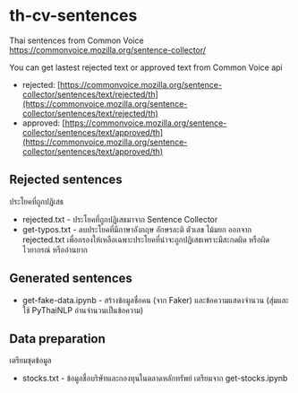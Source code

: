 # th-cv-sentences

Thai sentences from Common Voice
https://commonvoice.mozilla.org/sentence-collector/

You can get lastest rejected text or approved text from Common Voice api
- rejected: [https://commonvoice.mozilla.org/sentence-collector/sentences/text/rejected/th](https://commonvoice.mozilla.org/sentence-collector/sentences/text/rejected/th)
- approved: [https://commonvoice.mozilla.org/sentence-collector/sentences/text/approved/th](https://commonvoice.mozilla.org/sentence-collector/sentences/text/approved/th)

## Rejected sentences
ประโยคที่ถูกปฏิเสธ
- rejected.txt - ประโยคที่ถูกปฏิเสธมาจาก Sentence Collector
- get-typos.txt - ลบประโยคที่มีภาษาอังกฤษ อักษรละติ ตัวเลข ไม้มยก ออกจาก rejected.txt เพื่อกรองให้เหลือเฉพาะประโยคที่น่าจะถูกปฏิเสธเพราะมีสะกดผิด หรือผิดไวยากรณ์ หรืออ่านยาก

## Generated sentences
- get-fake-data.ipynb - สร้างข้อมูลชื่อคน (จาก Faker) และข้อความแสดงจำนวน (สุ่มและใช้ PyThaiNLP อ่านจำนวนเป็นข้อความ)

## Data preparation
เตรียมชุดข้อมูล
- stocks.txt - ข้อมูลชื่อบริษัทและกองทุนในตลาดหลักทรัพย์ เตรียมจาก get-stocks.ipynb
